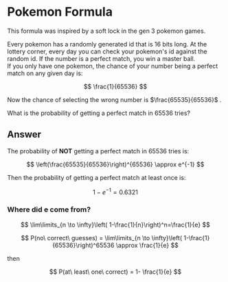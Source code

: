 # Pokemon Formula

This formula was inspired by a soft lock in the gen 3 pokemon games.

Every pokemon has a randomly generated id that is 16 bits long.
At the lottery corner, every day you can check your pokemon's id against the random id.
If the number is a perfect match, you win a master ball.<br>
If you only have one pokemon, the chance of your number being a perfect match on any given day is:

$$
\frac{1}{65536}
$$

Now the chance of selecting the wrong number is $\frac{65535}{65536}$ .

What is the probability of getting a perfect match in 65536 tries?<br>

## Answer

The probability of **NOT** getting a perfect match in 65536 tries is:

$$
\left(\frac{65535}{65536}\right)^{65536} \approx e^{-1}
$$

Then the probability of getting a perfect match at least once is:

$$
1-e^{-1}=0.6321
$$

### Where did e come from?

$$
\lim\limits_{n \to \infty}\left( 1-\frac{1}{n}\right)^n=\frac{1}{e}
$$

$$
P(no\ correct\ guesses) = \lim\limits_{n \to \infty}\left( 1-\frac{1}{65536}\right)^65536 \approx \frac{1}{e}
$$

then

$$
P(at\ least\ one\ correct) = 1- \frac{1}{e}
$$
